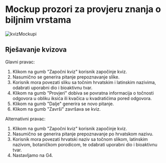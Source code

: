 ﻿# Mockup prozori za provjeru znanja o biljnim vrstama


![kvizMockupi](https://user-images.githubusercontent.com/48552045/55736127-ff4af080-5a22-11e9-9085-5740a3617e04.jpg)


## Rješavanje kvizova

Glavni pravac:
1.	Klikom na gumb "Započni kviz" korisnik započinje kviz.
2.	Nasumično se generira pitanje prepoznavanje slike.
3.	Korisnik mora povezati sliku sa točnim hrvatskim i latinskim nazivima, odabrati uporabni dio i bioaktivnu tvar.
4.	Klikom na gumb "Provjeri" dobiva se povratna informacija o točnosti odgovora u obliku iksića ili kvačica u kvadratićima pored odgovora.
5.	Klikom na gumb "Dalje" generira se novo pitanje.
6.	Klikom na gumb "Završi" završava se kviz.

Alternativni pravac:
1.	Klikom na gumb "Započni kviz" korisnik započinje kviz.
2.	Nasumično se generira pitanje prepoznavanje po hrvatskom nazivu.
3.	Korisnik mora povezati hrvatski naziv sa točnom slikom, latinskim nazivom, botaničkom porodicom, te odabrati uporabni dio i bioaktivnu tvar.
4.	Nastavljamo na G4.


